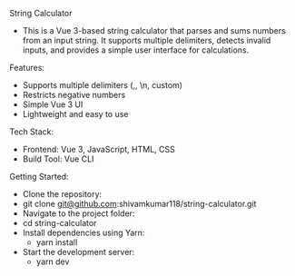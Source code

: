String Calculator
  - This is a Vue 3-based string calculator that parses and sums numbers from an input string. It supports multiple delimiters, detects invalid inputs, and provides a simple user interface for calculations.

Features:
  - Supports multiple delimiters (,, \n, custom)
  - Restricts negative numbers
  - Simple Vue 3 UI
  - Lightweight and easy to use

Tech Stack:
  - Frontend: Vue 3, JavaScript, HTML, CSS
  - Build Tool: Vue CLI

Getting Started:
  - Clone the repository:
  - git clone git@github.com:shivamkumar118/string-calculator.git
  - Navigate to the project folder:
  - cd string-calculator
  - Install dependencies using Yarn:
    - yarn install
  - Start the development server:
    - yarn dev